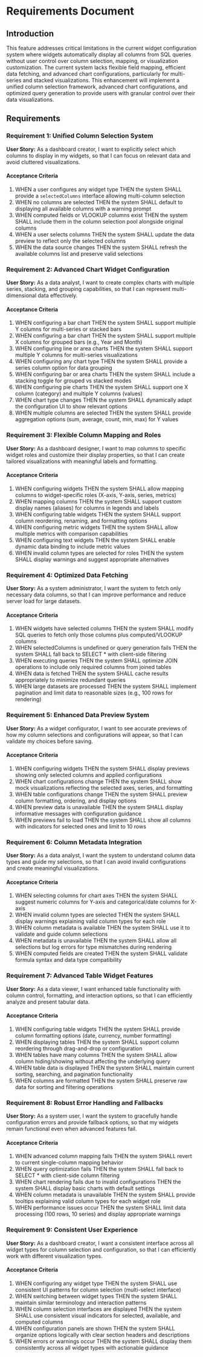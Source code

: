 # Requirements Document

## Introduction

This feature addresses critical limitations in the current widget configuration system where widgets automatically display all columns from SQL queries without user control over column selection, mapping, or visualization customization. The current system lacks flexible field mapping, efficient data fetching, and advanced chart configurations, particularly for multi-series and stacked visualizations. This enhancement will implement a unified column selection framework, advanced chart configurations, and optimized query generation to provide users with granular control over their data visualizations.

## Requirements

### Requirement 1: Unified Column Selection System

**User Story:** As a dashboard creator, I want to explicitly select which columns to display in my widgets, so that I can focus on relevant data and avoid cluttered visualizations.

#### Acceptance Criteria

1. WHEN a user configures any widget type THEN the system SHALL provide a `selectedColumns` interface allowing multi-column selection
2. WHEN no columns are selected THEN the system SHALL default to displaying all available columns with a warning prompt
3. WHEN computed fields or VLOOKUP columns exist THEN the system SHALL include them in the column selection pool alongside original columns
4. WHEN a user selects columns THEN the system SHALL update the data preview to reflect only the selected columns
5. WHEN the data source changes THEN the system SHALL refresh the available columns list and preserve valid selections

### Requirement 2: Advanced Chart Widget Configuration

**User Story:** As a data analyst, I want to create complex charts with multiple series, stacking, and grouping capabilities, so that I can represent multi-dimensional data effectively.

#### Acceptance Criteria

1. WHEN configuring a bar chart THEN the system SHALL support multiple Y columns for multi-series or stacked bars
2. WHEN configuring a bar chart THEN the system SHALL support multiple X columns for grouped bars (e.g., Year and Month)
3. WHEN configuring line or area charts THEN the system SHALL support multiple Y columns for multi-series visualizations
4. WHEN configuring any chart type THEN the system SHALL provide a series column option for data grouping
5. WHEN configuring bar or area charts THEN the system SHALL include a stacking toggle for grouped vs stacked modes
6. WHEN configuring pie charts THEN the system SHALL support one X column (category) and multiple Y columns (values)
7. WHEN chart type changes THEN the system SHALL dynamically adapt the configuration UI to show relevant options
8. WHEN multiple columns are selected THEN the system SHALL provide aggregation options (sum, average, count, min, max) for Y values

### Requirement 3: Flexible Column Mapping and Roles

**User Story:** As a dashboard designer, I want to map columns to specific widget roles and customize their display properties, so that I can create tailored visualizations with meaningful labels and formatting.

#### Acceptance Criteria

1. WHEN configuring widgets THEN the system SHALL allow mapping columns to widget-specific roles (X-axis, Y-axis, series, metrics)
2. WHEN mapping columns THEN the system SHALL support custom display names (aliases) for columns in legends and labels
3. WHEN configuring table widgets THEN the system SHALL support column reordering, renaming, and formatting options
4. WHEN configuring metric widgets THEN the system SHALL allow multiple metrics with comparison capabilities
5. WHEN configuring text widgets THEN the system SHALL enable dynamic data binding to include metric values
6. WHEN invalid column types are selected for roles THEN the system SHALL display warnings and suggest appropriate alternatives

### Requirement 4: Optimized Data Fetching

**User Story:** As a system administrator, I want the system to fetch only necessary data columns, so that I can improve performance and reduce server load for large datasets.

#### Acceptance Criteria

1. WHEN widgets have selected columns THEN the system SHALL modify SQL queries to fetch only those columns plus computed/VLOOKUP columns
2. WHEN selectedColumns is undefined or query generation fails THEN the system SHALL fall back to SELECT * with client-side filtering
3. WHEN executing queries THEN the system SHALL optimize JOIN operations to include only required columns from joined tables
4. WHEN data is fetched THEN the system SHALL cache results appropriately to minimize redundant queries
5. WHEN large datasets are processed THEN the system SHALL implement pagination and limit data to reasonable sizes (e.g., 100 rows for rendering)

### Requirement 5: Enhanced Data Preview System

**User Story:** As a widget configurator, I want to see accurate previews of how my column selections and configurations will appear, so that I can validate my choices before saving.

#### Acceptance Criteria

1. WHEN configuring widgets THEN the system SHALL display previews showing only selected columns and applied configurations
2. WHEN chart configurations change THEN the system SHALL show mock visualizations reflecting the selected axes, series, and formatting
3. WHEN table configurations change THEN the system SHALL preview column formatting, ordering, and display options
4. WHEN preview data is unavailable THEN the system SHALL display informative messages with configuration guidance
5. WHEN previews fail to load THEN the system SHALL show all columns with indicators for selected ones and limit to 10 rows

### Requirement 6: Column Metadata Integration

**User Story:** As a data analyst, I want the system to understand column data types and guide my selections, so that I can avoid invalid configurations and create meaningful visualizations.

#### Acceptance Criteria

1. WHEN selecting columns for chart axes THEN the system SHALL suggest numeric columns for Y-axis and categorical/date columns for X-axis
2. WHEN invalid column types are selected THEN the system SHALL display warnings explaining valid column types for each role
3. WHEN column metadata is available THEN the system SHALL use it to validate and guide column selections
4. WHEN metadata is unavailable THEN the system SHALL allow all selections but log errors for type mismatches during rendering
5. WHEN computed fields are created THEN the system SHALL validate formula syntax and data type compatibility

### Requirement 7: Advanced Table Widget Features

**User Story:** As a data viewer, I want enhanced table functionality with column control, formatting, and interaction options, so that I can efficiently analyze and present tabular data.

#### Acceptance Criteria

1. WHEN configuring table widgets THEN the system SHALL provide column formatting options (date, currency, number formatting)
2. WHEN displaying tables THEN the system SHALL support column reordering through drag-and-drop or configuration
3. WHEN tables have many columns THEN the system SHALL allow column hiding/showing without affecting the underlying query
4. WHEN table data is displayed THEN the system SHALL maintain current sorting, searching, and pagination functionality
5. WHEN columns are formatted THEN the system SHALL preserve raw data for sorting and filtering operations

### Requirement 8: Robust Error Handling and Fallbacks

**User Story:** As a system user, I want the system to gracefully handle configuration errors and provide fallback options, so that my widgets remain functional even when advanced features fail.

#### Acceptance Criteria

1. WHEN advanced column mapping fails THEN the system SHALL revert to current single-column mapping behavior
2. WHEN query optimization fails THEN the system SHALL fall back to SELECT * with client-side column filtering
3. WHEN chart rendering fails due to invalid configurations THEN the system SHALL display basic charts with default settings
4. WHEN column metadata is unavailable THEN the system SHALL provide tooltips explaining valid column types for each widget role
5. WHEN performance issues occur THEN the system SHALL limit data processing (100 rows, 10 series) and display appropriate warnings

### Requirement 9: Consistent User Experience

**User Story:** As a dashboard creator, I want a consistent interface across all widget types for column selection and configuration, so that I can efficiently work with different visualization types.

#### Acceptance Criteria

1. WHEN configuring any widget type THEN the system SHALL use consistent UI patterns for column selection (multi-select interface)
2. WHEN switching between widget types THEN the system SHALL maintain similar terminology and interaction patterns
3. WHEN column selection interfaces are displayed THEN the system SHALL use consistent visual indicators for selected, available, and computed columns
4. WHEN configuration panels are shown THEN the system SHALL organize options logically with clear section headers and descriptions
5. WHEN errors or warnings occur THEN the system SHALL display them consistently across all widget types with actionable guidance